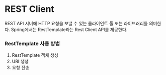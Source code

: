 # REST Client
REST API 서버에 HTTP 요청을 보낼 수 있는 클라이언트 툴 또는 라이브러리를 의미한다. Spring에서는 RestTemplate라는 Rest Client API를 제공한다.

### RestTemplate 사용 방법
1. RestTemplate 객체 생성
2. URI 생성
3. 요청 전송